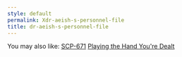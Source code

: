 ```yaml
---
style: default
permalink: Xdr-aeish-s-personnel-file
title: dr-aeish-s-personnel-file
---
```

You may also like:
[SCP-671](http://scp-wiki.net/scp-671)
[Playing the Hand You're Dealt](http://scp-wiki.net/playing-the-hand-youre-dealt)